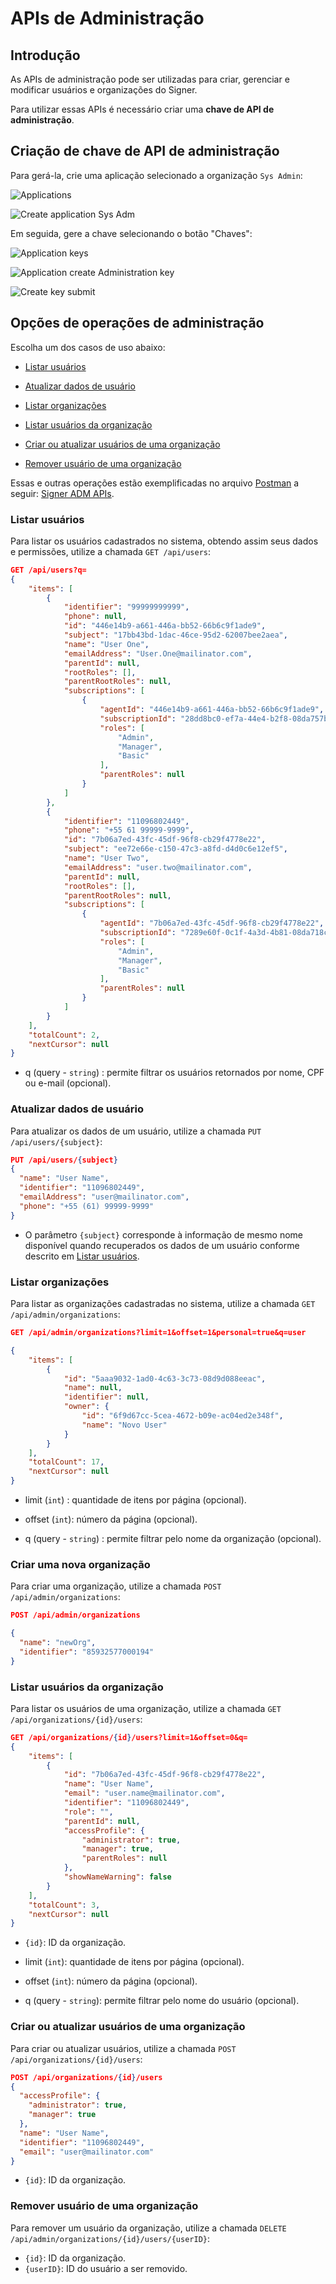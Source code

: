 # APIs de Administração

## Introdução
As APIs de administração pode ser utilizadas para criar, gerenciar e modificar usuários e organizações do Signer.

Para utilizar essas APIs é necessário criar uma **chave de API de administração**.

## Criação de chave de API de administração

Para gerá-la, crie uma aplicação selecionado a organização `Sys Admin`:

![Applications](../images/applications.png)

![Create application Sys Adm](../images/create-application-adm.png)

Em seguida, gere a chave selecionando o botão "Chaves":

![Application keys](../images/application-keys.png)

![Application create Administration key](../images/application-keys-add.png)

![Create key submit](../images/create-key.png)

## Opções de operações de administração

Escolha um dos casos de uso abaixo:

* [Listar usuários](#listar-usuários)

* [Atualizar dados de usuário](#atualizar-dados-de-usuário)

* [Listar organizações](#listar-organizações)

* [Listar usuários da organização](#listar-usuários-da-organização)

* [Criar ou atualizar usuários de uma organização](#criar-ou-atualizar-usuários-de-uma-organização)

* [Remover usuário de uma organização](#remover-usuário-de-uma-organização)

Essas e outras operações estão exemplificadas no arquivo [Postman](https://www.postman.com/) a seguir: [Signer ADM APIs](https://cdn.lacunasoftware.com/signer/docs/Signer%20ADM-4.postman_collection.json).

### Listar usuários

Para listar os usuários cadastrados no sistema, obtendo assim seus dados e permissões, utilize a chamada `GET /api/users`:

```json
GET /api/users?q=
{
    "items": [
        {
            "identifier": "99999999999",
            "phone": null,
            "id": "446e14b9-a661-446a-bb52-66b6c9f1ade9",
            "subject": "17bb43bd-1dac-46ce-95d2-62007bee2aea",
            "name": "User One",
            "emailAddress": "User.One@mailinator.com",
            "parentId": null,
            "rootRoles": [],
            "parentRootRoles": null,
            "subscriptions": [
                {
                    "agentId": "446e14b9-a661-446a-bb52-66b6c9f1ade9",
                    "subscriptionId": "28dd8bc0-ef7a-44e4-b2f8-08da757b7cf1",
                    "roles": [
                        "Admin",
                        "Manager",
                        "Basic"
                    ],
                    "parentRoles": null
                }
            ]
        },
        {
            "identifier": "11096802449",
            "phone": "+55 61 99999-9999",
            "id": "7b06a7ed-43fc-45df-96f8-cb29f4778e22",
            "subject": "ee72e66e-c150-47c3-a8fd-d4d0c6e12ef5",
            "name": "User Two",
            "emailAddress": "user.two@mailinator.com",
            "parentId": null,
            "rootRoles": [],
            "parentRootRoles": null,
            "subscriptions": [
                {
                    "agentId": "7b06a7ed-43fc-45df-96f8-cb29f4778e22",
                    "subscriptionId": "7289e60f-0c1f-4a3d-4b81-08da718c9ef3",
                    "roles": [
                        "Admin",
                        "Manager",
                        "Basic"
                    ],
                    "parentRoles": null
                }
            ]
        }
    ],
    "totalCount": 2,
    "nextCursor": null
}

```

* q (query - `string`) : permite filtrar os usuários retornados por nome, CPF ou e-mail (opcional).

### Atualizar dados de usuário

Para atualizar os dados de um usuário, utilize a chamada `PUT /api/users/{subject}`:

```json
PUT /api/users/{subject}
{
  "name": "User Name",
  "identifier": "11096802449",
  "emailAddress": "user@mailinator.com",
  "phone": "+55 (61) 99999-9999"
}
```

* O parâmetro `{subject}` corresponde à informação de mesmo nome disponível quando recuperados os dados de um usuário conforme descrito em [Listar usuários](#listar-usuários).

### Listar organizações

Para listar as organizações cadastradas no sistema, utilize a chamada `GET /api/admin/organizations`:

```json
GET /api/admin/organizations?limit=1&offset=1&personal=true&q=user

{
    "items": [
        {
            "id": "5aaa9032-1ad0-4c63-3c73-08d9d088eeac",
            "name": null,
            "identifier": null,
            "owner": {
                "id": "6f9d67cc-5cea-4672-b09e-ac04ed2e348f",
                "name": "Novo User"
            }
        }
    ],
    "totalCount": 17,
    "nextCursor": null
}
```

* limit (`int`) : quantidade de itens por página (opcional).

* offset (`int`): número da página (opcional).

* q (query - `string`) : permite filtrar pelo nome da organização (opcional).

### Criar uma nova organização

Para criar uma organização, utilize a chamada `POST /api/admin/organizations`:

```json
POST /api/admin/organizations

{
  "name": "newOrg",
  "identifier": "85932577000194"
}
```

### Listar usuários da organização

Para listar os usuários de uma organização, utilize a chamada `GET /api/organizations/{id}/users`:

```json
GET /api/organizations/{id}/users?limit=1&offset=0&q=
{
    "items": [
        {
            "id": "7b06a7ed-43fc-45df-96f8-cb29f4778e22",
            "name": "User Name",
            "email": "user.name@mailinator.com",
            "identifier": "11096802449",
            "role": "",
            "parentId": null,
            "accessProfile": {
                "administrator": true,
                "manager": true,
                "parentRoles": null
            },
            "showNameWarning": false
        }
    ],
    "totalCount": 3,
    "nextCursor": null
}
```
* `{id}`: ID da organização.

* limit (`int`): quantidade de itens por página (opcional).

* offset (`int`): número da página (opcional).

* q (query - `string`): permite filtrar pelo nome do usuário (opcional).

### Criar ou atualizar usuários de uma organização

Para criar ou atualizar usuários, utilize a chamada `POST /api/organizations/{id}/users`:

```json
POST /api/organizations/{id}/users
{
  "accessProfile": {
    "administrator": true,
    "manager": true
  },
  "name": "User Name",
  "identifier": "11096802449",
  "email": "user@mailinator.com"
}
```

* `{id}`: ID da organização.

### Remover usuário de uma organização

Para remover um usuário da organização, utilize a chamada `DELETE /api/admin/organizations/{id}/users/{userID}`:

* `{id}`: ID da organização.
* `{userID}`: ID do usuário a ser removido.

